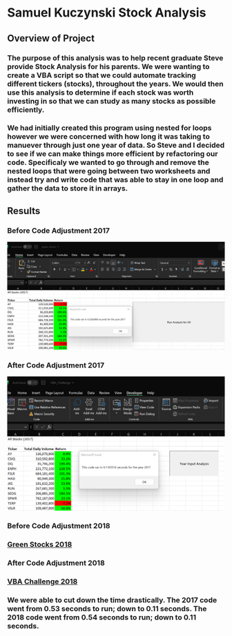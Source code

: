 # Samuel Kuczynski Stock Analysis

## Overview of Project

### The purpose of this analysis was to help recent graduate Steve provide Stock Analysis for his parents. We were wanting to create a VBA script so that we could automate tracking different tickers (stocks), throughout the years. We would then use this analysis to determine if each stock was worth investing in so that we can study as many stocks as possible efficiently. 

### We had initially created this program using nested for loops however we were concerned with how long it was taking to manuever  through just one year of data. So Steve and I decided to see if we can make things more efficient by refactoring our code. Specificaly we wanted to go through and remove the nested loops that were going between two worksheets and instead try and write code that was able to stay in one loop and gather the data to store it in arrays. 

## Results

### Before Code Adjustment 2017
![Green Stocks 2017](https://github.com/SKuczynski17/Stock_Analysis/blob/main/Resources/Green_Stocks_2017.png)

### After Code Adjustment 2017
![VBA Challenge 2017](https://github.com/SKuczynski17/Stock_Analysis/blob/main/Resources/VBA_Challenge_2017.png)

### Before Code Adjustment 2018
### [Green Stocks 2018](https://github.com/SKuczynski17/Stock_Analysis/blob/main/Resources/Green_Stocks_2018.png)

### After Code Adjustment 2018
### [VBA Challenge 2018](https://github.com/SKuczynski17/Stock_Analysis/blob/main/Resources/VBA_Challenge_2018.png)

### We were able to cut down the time drastically. The 2017 code went from 0.53 seconds to run; down to 0.11 seconds. The 2018 code went from 0.54 seconds to run; down to 0.11 seconds. 

